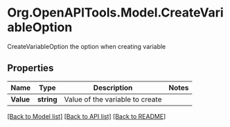 # Org.OpenAPITools.Model.CreateVariableOption
CreateVariableOption the option when creating variable

## Properties

Name | Type | Description | Notes
------------ | ------------- | ------------- | -------------
**Value** | **string** | Value of the variable to create | 

[[Back to Model list]](../README.md#documentation-for-models) [[Back to API list]](../README.md#documentation-for-api-endpoints) [[Back to README]](../README.md)

